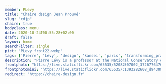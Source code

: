 ```yaml
---
member: PLevy
title: "Chaire design Jean Prouvé"
slug: "cdjp"
chaire: true
bodyclass: menu
date: 2020-10-24T00:55:28+02:00
draft: false
layout: home
searchFilter: single
pict: "PLevy_front22.webp"
tags: ['Pierre', 'Lévy', 'design', 'kansei', 'paris', 'transforming_practices']
description: "Pierre Lévy is a professor at the National Conservatory of Arts & Crafts, holder of the Chair of design Jean Prouvé, and member of the Dicen-IDF laboratory."
frontphoto: "https://live.staticflickr.com/65535/52087507002_3726776470_o.jpg"
frontphotomini: "https://live.staticflickr.com/65535/51393282608_d943089e8d.jpg"
redirect: "https://chaire-design.fr"
---
```


